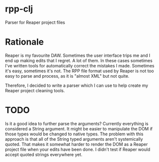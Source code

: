 # rpp-clj
Parser for Reaper project files

# Rationale
Reaper is my favourite DAW. Sometimes the user interface trips me and
I end up making edits that I regret. A lot of them. In these cases
sometimes I've written tools for automatically correct the mistakes I
made. Sometimes it's easy, sometimes it's not. The RPP file format
used by Reaper is not too easy to parse and process, as it is "almost
XML" but not quite.

Therefore, I decided to write a parser which I can use to help create my
Reaper project cleaning tools.


# TODO
Is it a good idea to further parse the arguments? Currently everything
is considered a String argument. It might be easier to manipulate the
DOM if those types would be changed to native types. The problem with
this approach is that all of the String typed arguments aren't
systemically quoted. That makes it somewhat harder to render the DOM
as a Reaper project file when your edits have been done. I didn't
test if Reaper would accept quoted strings everywhere yet.
